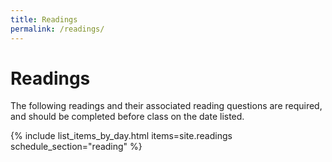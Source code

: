 ```yaml
---
title: Readings
permalink: /readings/
---
```


# Readings

The following readings and their associated reading questions are required, and should be completed before class on the date listed.

{% include list_items_by_day.html items=site.readings schedule_section="reading" %}

